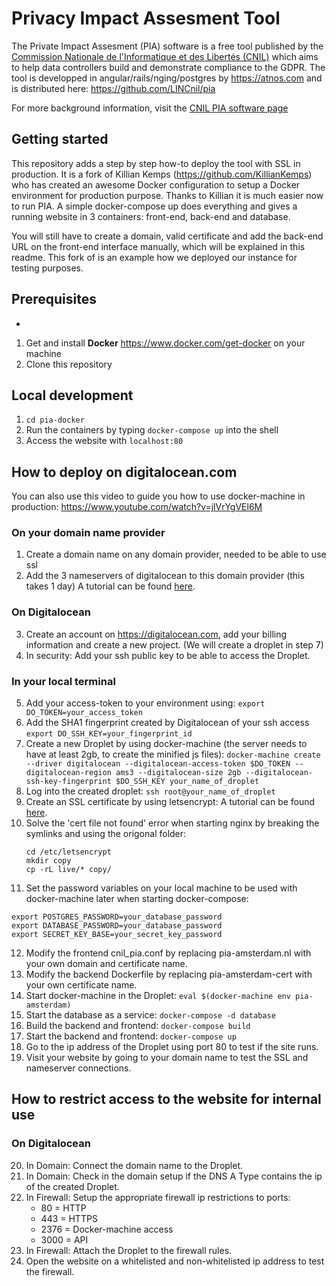 # Privacy Impact Assesment Tool

The Private Impact Assesment (PIA) software is a free tool published by the [Commission Nationale de l'Informatique et des Libertés (CNIL)](https://www.cnil.fr) which aims to help data controllers build and demonstrate compliance to the GDPR. The tool is developped in angular/rails/nging/postgres by https://atnos.com and is distributed here: https://github.com/LINCnil/pia

For more background information, visit the [CNIL PIA software page](https://www.cnil.fr/fr/outil-pia-telechargez-et-installez-le-logiciel-de-la-cnil)

## Getting started

This repository adds a step by step how-to deploy the tool with SSL in production.
It is a fork of Killian Kemps (https://github.com/KillianKemps) who has created an awesome Docker configuration to setup a Docker environment for production purpose. Thanks to Killian it is much easier now to run PIA. A simple docker-compose up does everything and gives a running website in 3 containers: front-end, back-end and database. 

You will still have to create a domain, valid certificate and add the back-end URL on the front-end interface manually, which will be explained in this readme. This fork of is an example how we deployed our instance for testing purposes.

## Prerequisites
-
1. Get and install **Docker** https://www.docker.com/get-docker on your machine
2. Clone this repository

## Local development

1. `cd pia-docker`
2. Run the containers by typing `docker-compose up` into the shell
3. Access the website with `localhost:80`

## How to deploy on digitalocean.com

You can also use this video to guide you how to use docker-machine in production: https://www.youtube.com/watch?v=jlVrYgVEl6M

### On your domain name provider
 1. Create a domain name on any domain provider, needed to be able to use ssl
 2. Add the 3 nameservers of digitalocean to this domain provider (this takes 1 day)
    A tutorial can be found [here](https://www.digitalocean.com/community/tutorials/how-to-point-to-digitalocean-nameservers-from-common-domain-registrars).

### On Digitalocean
 3. Create an account on https://digitalocean.com, add your billing information and create a new project. (We will create a droplet in step 7)
 4. In security: Add your ssh public key to be able to access the Droplet.

### In your local terminal
 5. Add your access-token to your environment using: `export DO_TOKEN=your_access_token`
 6. Add the SHA1 fingerprint created by Digitalocean of your ssh access `export DO_SSH_KEY=your_fingerprint_id`
 7. Create a new Droplet by using docker-machine (the server needs to have at least 2gb, to create the minified js files):
`docker-machine create --driver digitalocean --digitalocean-access-token $DO_TOKEN --digitalocean-region ams3 --digitalocean-size 2gb --digitalocean-ssh-key-fingerprint $DO_SSH_KEY your_name_of_droplet`
 8. Log into the created droplet: `ssh root@your_name_of_droplet`
 9. Create an SSL certificate by using letsencrypt:
    A tutorial can be found [here](https://www.digitalocean.com/community/tutorials/how-to-secure-apache-with-let-s-encrypt-on-ubuntu-16-04).
10. Solve the 'cert file not found' error when starting nginx by breaking the symlinks and using the origonal folder:
	```
	cd /etc/letsencrypt
	mkdir copy
	cp -rL live/* copy/
	```
11. Set the password variables on your local machine to be used with docker-machine later when starting docker-compose:
   ```
   export POSTGRES_PASSWORD=your_database_password
   export DATABASE_PASSWORD=your_database_password
   export SECRET_KEY_BASE=your_secret_key_password
   ```
12. Modify the frontend cnil_pia.conf by replacing pia-amsterdam.nl with your own domain and certificate name.
13. Modify the backend Dockerfile by replacing pia-amsterdam-cert with your own certificate name.
14. Start docker-machine in the Droplet: `eval $(docker-machine env pia-amsterdam)`
15. Start the database as a service: `docker-compose -d database`
16. Build the backend and frontend: `docker-compose build`
17. Start the backend and frontend: `docker-compose up`
18. Go to the ip address of the Droplet using port 80 to test if the site runs.
19. Visit your website by going to your domain name to test the SSL and nameserver connections.

## How to restrict access to the website for internal use

### On Digitalocean
20. In Domain: Connect the domain name to the Droplet.
21. In Domain: Check in the domain setup if the DNS A Type contains the ip of the created Droplet.
22. In Firewall: Setup the appropriate firewall ip restrictions to ports:
    -   80 = HTTP
    -  443 = HTTPS
    - 2376 = Docker-machine access
    - 3000 = API
23. In Firewall: Attach the Droplet to the firewall rules.
24. Open the website on a whitelisted and non-whitelisted ip address to test the firewall.
